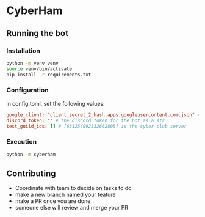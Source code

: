 # CyberHam

## Running the bot
### Installation
```bash
python -m venv venv
source venv/bin/activate
pip install -r requirements.txt
```
### Configuration
in config.toml, set the following values:
```toml
google_client: "client_secret_2_hash.apps.googleusercontent.com.json" # the file name of the client_secret.json file you downloaded from google cloud API and is placed in cyberham/secrets/
discord_token: "" # the discord token for the bot as a str
test_guild_ids: [] # [631254092332662805] is the cyber club server
```

### Execution
```bash
python -m cyberham
```

## Contributing
- Coordinate with team to decide on tasks to do
- make a new branch named your feature
- make a PR once you are done
- someone else will review and merge your PR
